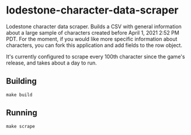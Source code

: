 # lodestone-character-data-scraper
Lodestone character data scraper. Builds a CSV with general information about a large sample of characters created before April 1, 2021 2:52 PM PDT.
For the moment, if you would like more specific information about characters, you can fork this application and add fields to the row object.

It's currently configured to scrape every 100th character since the game's release, and takes about a day to run.

## Building
`make build`

## Running
`make scrape`